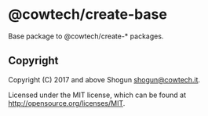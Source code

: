 # @cowtech/create-base

Base package to @cowtech/create-* packages.

## Copyright

Copyright (C) 2017 and above Shogun <shogun@cowtech.it>.

Licensed under the MIT license, which can be found at http://opensource.org/licenses/MIT.